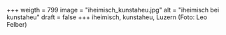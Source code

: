 ﻿+++
weigth = 799
image = "iheimisch_kunstaheu.jpg"
alt = "iheimisch bei kunstaheu"
draft = false
+++
iheimisch, kunstaheu, Luzern (Foto: Leo Felber)

